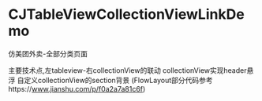# CJTableViewCollectionViewLinkDemo
仿美团外卖-全部分类页面

主要技术点,左tableview-右collectionView的联动
collectionView实现header悬浮
自定义collectionView的section背景
(FlowLayout部分代码参考https://www.jianshu.com/p/f0a2a7a81c6f)
